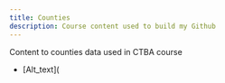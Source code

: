 ```yaml
---
title: Counties
description: Course content used to build my Github
---
```

Content to counties data used in CTBA course
- [Alt_text](
